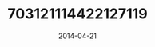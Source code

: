 ---
title: "703121114422127119"
image: "2014-04-21 10.03.10 703121114422127119_46248401"
date: "2014-04-21"
type: "photo"
---